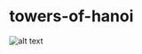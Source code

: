 # towers-of-hanoi



![alt text](https://github.com/bradegan/towers-of-hanoi/blob/master/hanoi_visualization.gif?raw=true)

